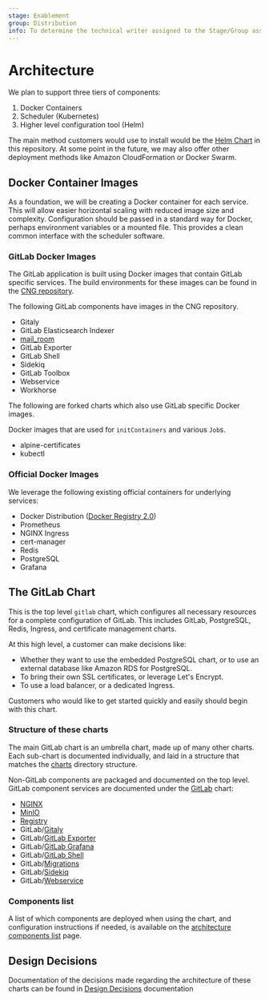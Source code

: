 ```yaml
---
stage: Enablement
group: Distribution
info: To determine the technical writer assigned to the Stage/Group associated with this page, see https://about.gitlab.com/handbook/engineering/ux/technical-writing/#designated-technical-writers
---
```


# Architecture

We plan to support three tiers of components:

1. Docker Containers
1. Scheduler (Kubernetes)
1. Higher level configuration tool (Helm)

The main method customers would use to install would be the [Helm Chart](https://helm.sh/) in this repository.
At some point in the future, we may also offer other deployment methods like
Amazon CloudFormation or Docker Swarm.

## Docker Container Images

As a foundation, we will be creating a Docker container for each service.
This will allow easier horizontal scaling with reduced image size and complexity.
Configuration should be passed in a standard way for Docker, perhaps environment
variables or a mounted file. This provides a clean common interface with the
scheduler software.

### GitLab Docker Images

The GitLab application is built using Docker images that contain GitLab
specific services. The build environments for these images can be found in
the [CNG repository](https://gitlab.com/gitlab-org/build/CNG).

The following GitLab components have images in the CNG repository.

- Gitaly
- GitLab Elasticsearch Indexer
- [mail_room](https://github.com/tpitale/mail_room)
- GitLab Exporter
- GitLab Shell
- Sidekiq
- GitLab Toolbox
- Webservice
- Workhorse

The following are forked charts which also use GitLab specific Docker images.

Docker images that are used for `initContainers` and various `Job`s.

- alpine-certificates
- kubectl

### Official Docker Images

We leverage the following existing official containers for
underlying services:

- Docker Distribution ([Docker Registry 2.0](https://github.com/docker/distribution))
- Prometheus
- NGINX Ingress
- cert-manager
- Redis
- PostgreSQL
- Grafana

## The GitLab Chart

This is the top level `gitlab` chart, which configures all necessary resources
for a complete configuration of GitLab. This includes GitLab, PostgreSQL, Redis,
Ingress, and certificate management charts.

At this high level, a customer can make decisions like:

- Whether they want to use the embedded PostgreSQL chart, or to use an external
  database like Amazon RDS for PostgreSQL.
- To bring their own SSL certificates, or leverage Let's Encrypt.
- To use a load balancer, or a dedicated Ingress.

Customers who would like to get started quickly and easily should begin with this chart.

### Structure of these charts

The main GitLab chart is an umbrella chart, made up of many other charts. Each sub-chart is
documented individually, and laid in a structure that matches the
[charts](https://gitlab.com/gitlab-org/charts/gitlab/tree/master/charts) directory structure.

Non-GitLab components are packaged and documented on the top level. GitLab
component services are documented under the [GitLab](../charts/gitlab/index.md) chart:

- [NGINX](../charts/nginx/index.md)
- [MinIO](../charts/minio/index.md)
- [Registry](../charts/registry/index.md)
- GitLab/[Gitaly](../charts/gitlab/gitaly/index.md)
- GitLab/[GitLab Exporter](../charts/gitlab/gitlab-exporter/index.md)
- GitLab/[GitLab Grafana](../charts/gitlab/gitlab-grafana/index.md)
- GitLab/[GitLab Shell](../charts/gitlab/gitlab-shell/index.md)
- GitLab/[Migrations](../charts/gitlab/migrations/index.md)
- GitLab/[Sidekiq](../charts/gitlab/sidekiq/index.md)
- GitLab/[Webservice](../charts/gitlab/webservice/index.md)

### Components list

A list of which components are deployed when using the chart, and configuration instructions if needed,
is available on the [architecture components list](https://docs.gitlab.com/ee/development/architecture.html#component-list) page.

## Design Decisions

Documentation of the decisions made regarding the architecture of these charts can
be found in [Design Decisions](decisions.md) documentation
